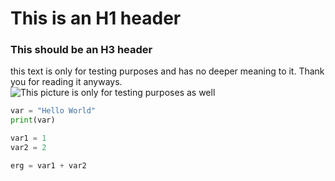# This is an H1 header
### This should be an H3 header

this text is only for testing purposes and has no deeper meaning to it. Thank you for reading it anyways. 
![This picture is only for testing purposes as well]([https://de.wikipedia.org/wiki/Ferrari#/media/Datei:Ferrari.svg](https://de.wikipedia.org/wiki/Ferrari#/media/Datei:Ferrari_360_Challenge_(18964877690).jpg))

``` python
var = "Hello World"
print(var)
```

``` c++
var1 = 1
var2 = 2

erg = var1 + var2 
```
